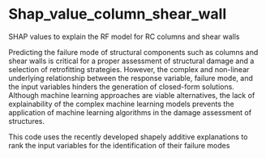 # Shap_value_column_shear_wall
SHAP values to explain the RF model for RC columns and shear walls

Predicting the failure mode of structural components such as columns and shear walls is critical for a proper assessment of structural damage and a selection of retrofitting strategies. However, the complex and non-linear underlying relationship between the response variable, failure mode, and the input variables hinders the generation of closed-form solutions. Although machine learning approaches are viable alternatives, the lack of explainability of the complex machine learning models prevents the application of machine learning algorithms in the damage assessment of structures.

This code uses the recently developed shapely additive explanations to rank the input variables for the identification of their failure modes
